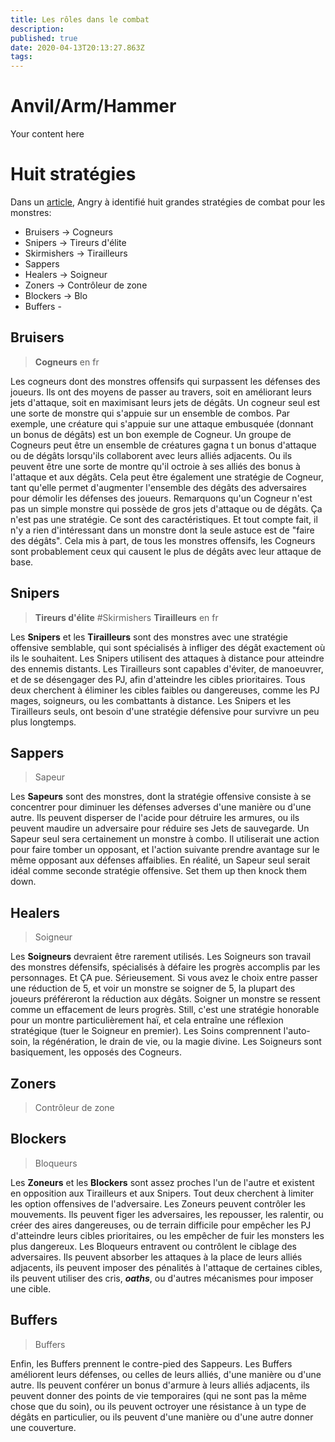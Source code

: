 ```yaml
---
title: Les rôles dans le combat
description: 
published: true
date: 2020-04-13T20:13:27.863Z
tags: 
---
```


# Anvil/Arm/Hammer
Your content here

# Huit stratégies

Dans un [article](https://theangrygm.com/in-with-the-old-transparency-design-rationales-and-monster-building), Angry à identifié huit grandes stratégies de combat pour les monstres:

<!--

Which is just fine because D&D is an interactive storytelling game. But you can’t forget that second part. It’s an interactive storytelling GAME. A story archetype is a good starting point for character creation, but ultimately the archetype also has to serve a design purpose.
When you designed a new class, you had to come up with three things: an **archetype** for what the class WAS in the story, the **power source** from which the class derived it’s abilities, and the **role** that the character would play in combat.

-->

- Bruisers -> Cogneurs
- Snipers -> Tireurs d'élite
- Skirmishers -> Tirailleurs
- Sappers 
- Healers -> Soigneur
- Zoners -> Contrôleur de zone
- Blockers -> Blo
- Buffers -

## Bruisers 
> **Cogneurs** en fr

Les cogneurs dont des monstres offensifs qui surpassent les défenses des joueurs. Ils ont des moyens de passer au travers, soit en améliorant leurs jets d'attaque, soit en maximisant leurs jets de dégâts.
Un cogneur seul est une sorte de monstre qui s'appuie sur un ensemble de combos. Par exemple, une créature qui s'appuie sur une attaque embusquée (donnant un bonus de dégâts) est un bon exemple de Cogneur.
Un groupe de Cogneurs peut être un ensemble de créatures gagna t un bonus d'attaque ou de dégâts lorsqu'ils collaborent avec leurs alliés adjacents. Ou ils peuvent être une sorte de montre qu'il octroie à ses alliés des bonus à l'attaque et aux dégâts. Cela peut être également une stratégie de Cogneur, tant qu'elle permet d'augmenter l'ensemble des dégâts des adversaires pour démolir les défenses des joueurs. 
Remarquons qu'un Cogneur n'est pas un simple monstre qui possède de gros jets d'attaque ou de dégâts. Ça n'est pas une stratégie. Ce sont des caractéristiques. Et tout compte fait, il n'y a rien d'intéressant dans un monstre dont la seule astuce est de "faire des dégâts". Cela mis à part, de tous les monstres offensifs, les Cogneurs sont probablement ceux qui causent le plus de dégâts avec leur attaque de base. 

## Snipers
> **Tireurs d'élite**
#Skirmishers
> **Tirailleurs** en fr

Les **Snipers** et les **Tirailleurs** sont des monstres avec une stratégie offensive semblable, qui sont spécialisés à infliger des dégât exactement où ils le souhaitent. Les Snipers utilisent des attaques à distance pour atteindre des ennemis distants. Les Tirailleurs sont capables d'éviter, de manoeuvrer, et de se désengager des PJ, afin d'atteindre les cibles prioritaires. Tous deux cherchent à éliminer les cibles faibles ou dangereuses, comme les PJ mages, soigneurs, ou les combattants à distance. Les Snipers et les Tirailleurs seuls, ont besoin d'une stratégie défensive pour survivre un peu plus longtemps. 

## Sappers 
> Sapeur

Les **Sapeurs** sont des monstres, dont la stratégie offensive consiste à se concentrer pour diminuer les défenses adverses d'une manière ou d'une autre. Ils peuvent disperser de l'acide pour détruire les armures, ou ils peuvent maudire un adversaire pour réduire ses Jets de sauvegarde. Un Sapeur seul sera certainement un monstre à combo. Il utiliserait une action pour faire tomber un opposant, et l'action suivante prendre avantage sur le même opposant aux défenses affaiblies.  En réalité, un Sapeur seul serait idéal comme seconde stratégie offensive. Set them up then knock them down.

## Healers
> Soigneur

Les **Soigneurs** devraient être rarement utilisés. Les Soigneurs son travail des monstres défensifs, spécialisés à défaire les progrès accomplis par les personnages. Et ÇA pue. Sérieusement. Si vous avez le choix entre passer une réduction de 5, et voir un monstre se soigner de 5, la plupart des joueurs préféreront la réduction aux dégâts. Soigner un monstre se ressent comme un effacement de leurs progrès. Still, c'est une stratégie honorable pour un montre particulièrement haï, et cela entraîne une réflexion stratégique (tuer le Soigneur en premier). Les Soins comprennent l'auto-soin, la régénération, le drain de vie, ou la magie divine. Les Soigneurs sont basiquement, les opposés des Cogneurs. 

## Zoners
> Contrôleur de zone

## Blockers
> Bloqueurs

Les **Zoneurs** et les **Blockers** sont assez proches l'un de l'autre et existent en opposition aux Tirailleurs et aux Snipers. Tout deux cherchent à limiter les option offensives de l'adversaire. Les Zoneurs peuvent contrôler les mouvements. Ils peuvent figer les adversaires, les repousser, les ralentir, ou créer des aires dangereuses, ou de terrain difficile pour empêcher les PJ d'atteindre leurs cibles prioritaires, ou les empêcher de fuir les monsters les plus dangereux. Les Bloqueurs entravent ou contrôlent le ciblage des adversaires. Ils peuvent absorber les attaques à la place de leurs alliés adjacents, ils peuvent imposer des pénalités à l'attaque de certaines cibles, ils peuvent utiliser des cris, ***oaths***, ou d'autres mécanismes pour imposer une cible. 

## Buffers
> Buffers

Enfin, les Buffers prennent le contre-pied des Sappeurs. Les Buffers améliorent leurs défenses, ou celles de leurs alliés, d'une manière ou d'une autre. Ils peuvent conférer un bonus d'armure à leurs alliés adjacents, ils peuvent donner des points de vie temporaires (qui ne sont pas la même chose que du soin), ou ils peuvent octroyer une résistance à un type de dégâts en particulier, ou ils peuvent d'une manière ou d'une autre donner une couverture.

